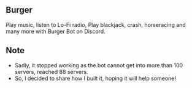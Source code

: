 ## Burger
Play music, listen to Lo-Fi radio, Play blackjack, crash, horseracing and many more with Burger Bot on Discord.

## Note
- Sadly, it stopped working as the bot cannot get into more than 100 servers, reached 88 servers.
- So, I decided to share how I built it, hoping it will help someone!

